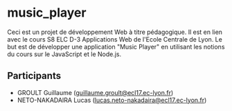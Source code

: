 # music_player

Ceci est un projet de développement Web à titre pédagogique. Il est en lien avec le cours S8 ELC D-3 Applications Web de l'Ecole Centrale de Lyon. Le but est de développer une application "Music Player" en utilisant les notions du cours sur le JavaScript et le Node.js.

## Participants

- GROULT Guillaume (guillaume.groult@ecl17.ec-lyon.fr)
- NETO-NAKADAIRA Lucas (lucas.neto-nakadaira@ecl17.ec-lyon.fr)
